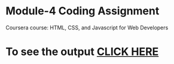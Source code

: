 # Module-4 Coding Assignment

Coursera course: HTML, CSS, and Javascript for Web Developers

# To see the output [CLICK HERE](https://romero2211.github.io/HTML_CSS_and_Javascript_for_Web_Developers/Module_4/module4.html)
